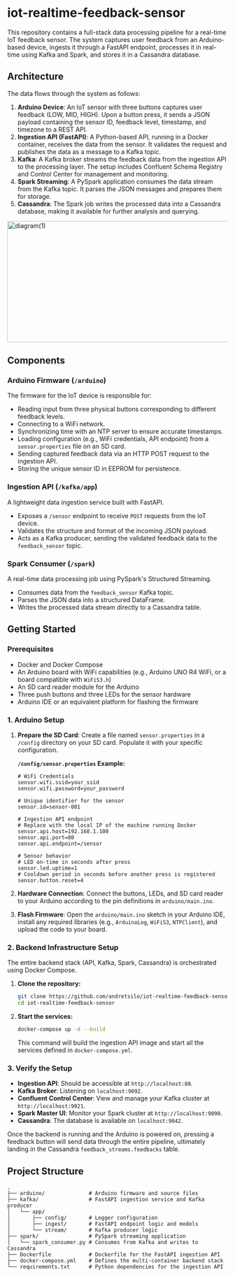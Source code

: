 # iot-realtime-feedback-sensor

This repository contains a full-stack data processing pipeline for a real-time IoT feedback sensor. The system captures user feedback from an Arduino-based device, ingests it through a FastAPI endpoint, processes it in real-time using Kafka and Spark, and stores it in a Cassandra database.

## Architecture

The data flows through the system as follows:

1.  **Arduino Device**: An IoT sensor with three buttons captures user feedback (LOW, MID, HIGH). Upon a button press, it sends a JSON payload containing the sensor ID, feedback level, timestamp, and timezone to a REST API.
2.  **Ingestion API (FastAPI)**: A Python-based API, running in a Docker container, receives the data from the sensor. It validates the request and publishes the data as a message to a Kafka topic.
3.  **Kafka**: A Kafka broker streams the feedback data from the ingestion API to the processing layer. The setup includes Confluent Schema Registry and Control Center for management and monitoring.
4.  **Spark Streaming**: A PySpark application consumes the data stream from the Kafka topic. It parses the JSON messages and prepares them for storage.
5.  **Cassandra**: The Spark job writes the processed data into a Cassandra database, making it available for further analysis and querying.

  <img width="1357" height="277" alt="diagram(1)" src="https://github.com/user-attachments/assets/3c3fb636-370b-436b-b141-8d4955ad2078" />


## Components

### Arduino Firmware (`/arduino`)

The firmware for the IoT device is responsible for:
-   Reading input from three physical buttons corresponding to different feedback levels.
-   Connecting to a WiFi network.
-   Synchronizing time with an NTP server to ensure accurate timestamps.
-   Loading configuration (e.g., WiFi credentials, API endpoint) from a `sensor.properties` file on an SD card.
-   Sending captured feedback data via an HTTP POST request to the ingestion API.
-   Storing the unique sensor ID in EEPROM for persistence.

### Ingestion API (`/kafka/app`)

A lightweight data ingestion service built with FastAPI.
-   Exposes a `/sensor` endpoint to receive `POST` requests from the IoT device.
-   Validates the structure and format of the incoming JSON payload.
-   Acts as a Kafka producer, sending the validated feedback data to the `feedback_sensor` topic.

### Spark Consumer (`/spark`)

A real-time data processing job using PySpark's Structured Streaming.
-   Consumes data from the `feedback_sensor` Kafka topic.
-   Parses the JSON data into a structured DataFrame.
-   Writes the processed data stream directly to a Cassandra table.

## Getting Started

### Prerequisites

-   Docker and Docker Compose
-   An Arduino board with WiFi capabilities (e.g., Arduino UNO R4 WiFi, or a board compatible with `WiFiS3.h`)
-   An SD card reader module for the Arduino
-   Three push buttons and three LEDs for the sensor hardware
-   Arduino IDE or an equivalent platform for flashing the firmware

### 1. Arduino Setup

1.  **Prepare the SD Card**: Create a file named `sensor.properties` in a `/config` directory on your SD card. Populate it with your specific configuration.

    **`/config/sensor.properties` Example:**
    ```properties
    # WiFi Credentials
    sensor.wifi.ssid=your_ssid
    sensor.wifi.password=your_password

    # Unique identifier for the sensor
    sensor.id=sensor-001

    # Ingestion API endpoint
    # Replace with the local IP of the machine running Docker
    sensor.api.host=192.168.1.100
    sensor.api.port=80
    sensor.api.endpoint=/sensor

    # Sensor behavior
    # LED on-time in seconds after press
    sensor.led.uptime=1
    # Cooldown period in seconds before another press is registered
    sensor.button.reset=4
    ```

2.  **Hardware Connection**: Connect the buttons, LEDs, and SD card reader to your Arduino according to the pin definitions in `arduino/main.ino`.

3.  **Flash Firmware**: Open the `arduino/main.ino` sketch in your Arduino IDE, install any required libraries (e.g., `ArduinoLog`, `WiFiS3`, `NTPClient`), and upload the code to your board.

### 2. Backend Infrastructure Setup

The entire backend stack (API, Kafka, Spark, Cassandra) is orchestrated using Docker Compose.

1.  **Clone the repository:**
    ```sh
    git clone https://github.com/andretsilo/iot-realtime-feedback-sensor.git
    cd iot-realtime-feedback-sensor
    ```

2.  **Start the services:**
    ```sh
    docker-compose up -d --build
    ```
    This command will build the ingestion API image and start all the services defined in `docker-compose.yml`.

### 3. Verify the Setup

-   **Ingestion API**: Should be accessible at `http://localhost:80`.
-   **Kafka Broker**: Listening on `localhost:9092`.
-   **Confluent Control Center**: View and manage your Kafka cluster at `http://localhost:9021`.
-   **Spark Master UI**: Monitor your Spark cluster at `http://localhost:9090`.
-   **Cassandra**: The database is available on `localhost:9042`.

Once the backend is running and the Arduino is powered on, pressing a feedback button will send data through the entire pipeline, ultimately landing in the Cassandra `feedback_streams.feedbacks` table.

## Project Structure

```
.
├── arduino/              # Arduino firmware and source files
├── kafka/                # FastAPI ingestion service and Kafka producer
│   └── app/
│       ├── config/       # Logger configuration
│       ├── ingest/       # FastAPI endpoint logic and models
│       └── stream/       # Kafka producer logic
├── spark/                # PySpark streaming application
│   └── spark_consumer.py # Consumes from Kafka and writes to Cassandra
├── Dockerfile            # Dockerfile for the FastAPI ingestion API
├── docker-compose.yml    # Defines the multi-container backend stack
└── requirements.txt      # Python dependencies for the ingestion API
